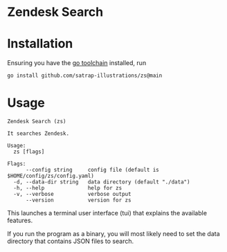 Zendesk Search
===

# Installation
Ensuring you have the [go toolchain](https://go.dev/doc/install) installed, run
```shell
go install github.com/satrap-illustrations/zs@main
```

# Usage
```
Zendesk Search (zs)

It searches Zendesk.

Usage:
  zs [flags]

Flags:
      --config string     config file (default is $HOME/config/zs/config.yaml)
  -d, --data-dir string   data directory (default "./data")
  -h, --help              help for zs
  -v, --verbose           verbose output
      --version           version for zs
```
This launches a terminal user interface (tui) that explains the available features.

If you run the program as a binary, you will most likely need to set the data directory that contains JSON files to search.
